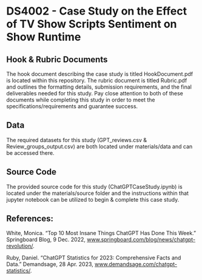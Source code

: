 # DS4002 - Case Study on the Effect of TV Show Scripts Sentiment on Show Runtime

## Hook & Rubric Documents
The hook document describing the case study is titled HookDocument.pdf is located within this repository. The rubric document is titled Rubric.pdf and outlines the formatting details, submission requirements, and the final deliverables needed for this study. Pay close attention to both of these documents while completing this study in order to meet the specifications/requirements and guarantee success.

## Data
The required datasets for this study (GPT_reviews.csv & Review_groups_output.csv) are both located under materials/data and can be accessed there.

## Source Code
The provided source code for this study (ChatGPTCaseStudy.ipynb) is located under the materials/source folder and the instructions within that jupyter notebook can be utilized to begin & complete this case study.

## References:
White, Monica. “Top 10 Most Insane Things ChatGPT Has Done This Week.” Springboard Blog, 9 Dec. 2022, www.springboard.com/blog/news/chatgpt-revolution/.

‌Ruby, Daniel. “ChatGPT Statistics for 2023: Comprehensive Facts and Data.” Demandsage, 28 Apr. 2023, www.demandsage.com/chatgpt-statistics/.
